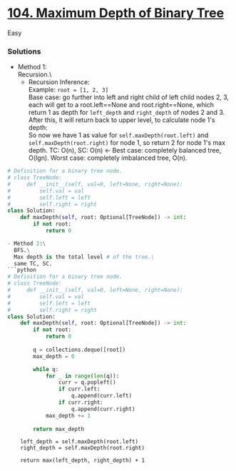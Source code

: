# [104. Maximum Depth of Binary Tree](https://leetcode.com/problems/maximum-depth-of-binary-tree/description/?envType=study-plan-v2&envId=top-interview-150)

Easy

### Solutions

- Method 1:\
  Recursion.\
  - Recursion Inference:\
    Example: `root = [1, 2, 3]`\
    Base case: go further into left and right child of left child nodes 2, 3, each will get to a root.left==None and root.right==None, which return 1 as depth for `left_depth` and `right_depth` of nodes 2 and 3.\
    After this, it will return back to upper level, to calculate node 1's depth:\
    So now we have 1 as value for `self.maxDepth(root.left)` and `self.maxDepth(root.right)` for node 1, so return 2 for node 1's max depth.
  TC: O(n), SC: O(n)  <- Best case: completely balanced tree, O(lgn). Worst case: completely imbalanced tree, O(n).
```python
# Definition for a binary tree node.
# class TreeNode:
#     def __init__(self, val=0, left=None, right=None):
#         self.val = val
#         self.left = left
#         self.right = right
class Solution:
    def maxDepth(self, root: Optional[TreeNode]) -> int:
        if not root:
            return 0

- Method 2:\
  BFS.\
  Max depth is the total level # of the tree.\
  same TC, SC.
```python
# Definition for a binary tree node.
# class TreeNode:
#     def __init__(self, val=0, left=None, right=None):
#         self.val = val
#         self.left = left
#         self.right = right
class Solution:
    def maxDepth(self, root: Optional[TreeNode]) -> int:
        if not root:
            return 0
        
        q = collections.deque([root])
        max_depth = 0

        while q:
            for _ in range(len(q)):
                curr = q.popleft()
                if curr.left:
                    q.append(curr.left)
                if curr.right:
                    q.append(curr.right)
            max_depth += 1
        
        return max_depth
```
        left_depth = self.maxDepth(root.left)
        right_depth = self.maxDepth(root.right)

        return max(left_depth, right_depth) + 1
```
